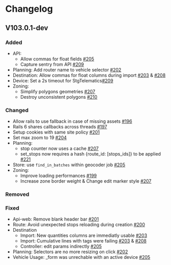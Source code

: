 # Changelog

## V103.0.1-dev
  ### Added
  - API:
    - Allow commas for float fields [#205](https://github.com/cartoway/planner-web/pull/205)
    - Capture sentry from API [#209](https://github.com/cartoway/planner-web/pull/209)
  - Planning: Add router name to vehicle selector [#202](https://github.com/cartoway/planner-web/pull/202)
  - Destination: Allow commas for float columns during import [#203](https://github.com/cartoway/planner-web/pull/203) & [#208](https://github.com/cartoway/planner-web/pull/208)
  - Device: Set a 2s timeout for StgTelematics[#209](https://github.com/cartoway/planner-web/pull/209)
  - Zoning:
    - Simplify polygons geometries [#207](https://github.com/cartoway/planner-web/pull/207)
    - Destroy unconsistent polygons [#210](https://github.com/cartoway/planner-web/pull/210)

  ### Changed
  - Allow rails to use fallback in case of missing assets [#196](https://github.com/cartoway/planner-web/pull/196)
  - Rails 6 shares callbacks across threads [#197](https://github.com/cartoway/planner-web/pull/197)
  - Setup cookies with same site policy [#201](https://github.com/cartoway/planner-web/pull/201)
  - Set max zoom to 19 [#204](https://github.com/cartoway/planner-web/pull/204)
  - Planning:
      - stop counter now uses a cache [#207](https://github.com/cartoway/planner-web/pull/207)
      - set_stops now requires a hash {route_id: [stops_ids]} to be applied [#221](https://github.com/cartoway/planner-web/pull/221)
  - Store: use `find_in_batches` within geocoder job [#205](https://github.com/cartoway/planner-web/pull/205)
  - Zoning:
    - Improve loading performances [#199](https://github.com/cartoway/planner-web/pull/199)
    - Increase zone border weight & Change edit marker style [#207](https://github.com/cartoway/planner-web/pull/207)

  ### Removed

  ### Fixed
  - Api-web:  Remove blank header bar [#201](https://github.com/cartoway/planner-web/pull/201)
  - Route: Avoid unexpected stops reloading during creation [#200](https://github.com/cartoway/planner-web/pull/200)
  - Destination
    - Import: New quantities columns are immediatly usable [#203](https://github.com/cartoway/planner-web/pull/203)
    - Import: Cumulative lines with tags were failing [#203](https://github.com/cartoway/planner-web/pull/203) & [#208](https://github.com/cartoway/planner-web/pull/208)
    - Controller: edit params indirectly [#205](https://github.com/cartoway/planner-web/pull/205)
  - Planning: Selectors are no more resizing on click [#202](https://github.com/cartoway/planner-web/pull/202)
  - Vehicle Usage: _form was unrechable with an active device [#205](https://github.com/cartoway/planner-web/pull/205)

